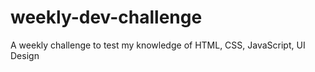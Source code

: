 # weekly-dev-challenge
A  weekly challenge to test my knowledge of HTML, CSS, JavaScript, UI Design
